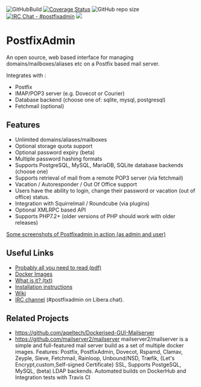 ![GitHubBuild](https://github.com/postfixadmin/postfixadmin/workflows/GitHubBuild/badge.svg)
[![Coverage Status](https://coveralls.io/repos/github/postfixadmin/postfixadmin/badge.svg?branch=master)](https://coveralls.io/github/postfixadmin/postfixadmin?branch=master)
![GitHub repo size](https://img.shields.io/github/repo-size/postfixadmin/postfixadmin)
[![IRC Chat - #postfixadmin](https://img.shields.io/badge/IRC%20libera-brightgreen.svg)](https://web.libera.chat/#postfixadmin)
  <a href="https://github.com/postfixadmin/postfixadmin/pulse" alt="Activity">
        <img src="https://img.shields.io/github/commit-activity/m/postfixadmin/postfixadmin" /></a>
        
# PostfixAdmin 

An open source, web based interface for managing domains/mailboxes/aliases etc on a Postfix based mail server.

Integrates with :

 - Postfix
 - IMAP/POP3 server (e.g. Dovecot or Courier)
 - Database backend (choose one of: sqlite, mysql, postgresql)
 - Fetchmail (optional)

## Features

 - Unlimited domains/aliases/mailboxes 
 - Optional storage quota support
 - Optional password expiry (beta)
 - Multiple password hashing formats 
 - Supports PostgreSQL, MySQL, MariaDB, SQLite database backends (choose one)
 - Supports retrieval of mail from a remote POP3 server (via fetchmail)
 - Vacation / Autoresponder / Out Of Office support
 - Users have the ability to login, change their password or vacation (out of office) status.
 - Integration with Squirrelmail / Roundcube (via plugins)
 - Optional XMLRPC based API 
 - Supports PHP7.2+ (older versions of PHP should work with older releases)

[Some screenshots of Postfixadmin in action (as admin and user)](DOCUMENTS/screenshots/README.md)


## Useful Links

 - [Probably all you need to read (pdf)](http://blog.cboltz.de/uploads/postfixadmin-30-english.pdf)
 - [Docker Images](https://github.com/postfixadmin/docker)
 - [What is it? (txt)](/DOCUMENTS/POSTFIXADMIN.txt)
 - [Installation instructions](/INSTALL.TXT)
 - [Wiki](https://sourceforge.net/p/postfixadmin/wiki/)
 - [IRC channel](irc://irc.libera.chat/#postfixadmin) (#postfixadmin on Libera.chat).


## Related Projects

 - https://github.com/aqeltech/Dockerised-GUI-Mailserver 
 - https://github.com/mailserver2/mailserver 
   mailserver2/mailserver is a simple and full-featured mail server build as a set of multiple docker images. Features:
   Postfix, PostfixAdmin, Dovecot, Rspamd, Clamav, Zeyple, Sieve, Fetchmail, Rainloop, Unbound/NSD, Træfik, {Let's Encrypt,custom,Self-signed Certificate} SSL, Supports PostgeSQL, MySQL, (beta) LDAP backends. Automated builds on DockerHub and Integration tests with Travis CI





